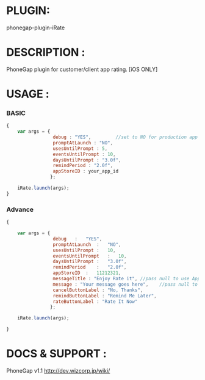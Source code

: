 


# PLUGIN: 

phonegap-plugin-iRate



# DESCRIPTION :

PhoneGap plugin for customer/client app rating. [iOS ONLY]


# USAGE :

### BASIC
```javascript
{
    var args = { 
                 debug : "YES",         //set to NO for production app
                 promptAtLaunch : "NO",
                 usesUntilPrompt : 5,
                 eventsUntilPrompt : 10,
                 daysUntilPrompt : "3.0f",
                 remindPeriod : "2.0f",
                 appStoreID : your_app_id
                };

    iRate.launch(args);
}
```

### Advance

```javascript
{

    var args = { 
                 debug   :   "YES",
                 promptAtLaunch  :   "NO",
                 usesUntilPrompt :   10,
                 eventsUntilPrompt   :   10,
                 daysUntilPrompt :   "3.0f",
                 remindPeriod    :   "2.0f",
                 appStoreID  :   11212321,
                 messageTitle : "Enjoy Rate it", //pass null to use Application Name
                 message : "Your message goes here",    //pass null to use default message
                 cancelButtonLabel : "No, Thanks",
                 remindButtonLabel : "Remind Me Later",
                 rateButtonLabel : "Rate It Now"
                };

    iRate.launch(args);

}
```

# DOCS & SUPPORT :

PhoneGap v1.1
http://dev.wizcorp.jp/wiki/
